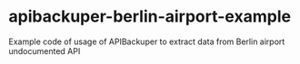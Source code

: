 # apibackuper-berlin-airport-example
Example code of usage of APIBackuper to extract data from Berlin airport undocumented API
